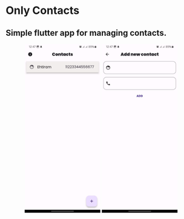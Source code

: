 # Only Contacts

## Simple flutter app for managing contacts.

<p align="center">
  <img src="/images/image1.jpeg" alt="Image 1" width="200"/>
  <img src="/images/image2.jpeg" alt="Image 2" width="200"/>
</p>